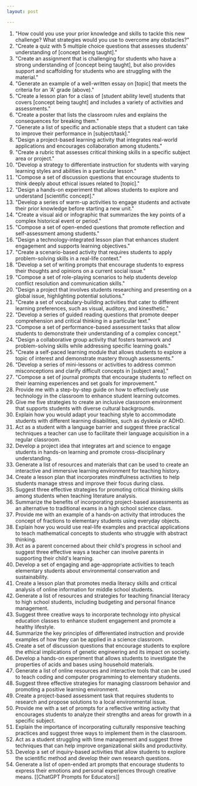 ```yaml
---
layout: post

---
```

1. "How could you use your prior knowledge and skills to tackle this new challenge? What strategies would you use to overcome any obstacles?"
2. "Create a quiz with 5 multiple choice questions that assesses students' understanding of [concept being taught]."
3. "Create an assignment that is challenging for students who have a strong understanding of [concept being taught], but also provides support and scaffolding for students who are struggling with the material."
4. "Generate an example of a well-written essay on [topic] that meets the criteria for an 'A' grade (above)."
5. "Create a lesson plan for a class of [student ability level] students that covers [concept being taught] and includes a variety of activities and assessments."
6. "Create a poster that lists the classroom rules and explains the consequences for breaking them."
7. "Generate a list of specific and actionable steps that a student can take to improve their performance in [subject/task]."
8. "Design a project-based learning activity that integrates real-world applications and encourages collaboration among students."
9. "Create a rubric that assesses critical thinking skills in a specific subject area or project."
10. "Develop a strategy to differentiate instruction for students with varying learning styles and abilities in a particular lesson."
11. "Compose a set of discussion questions that encourage students to think deeply about ethical issues related to [topic]."
12. "Design a hands-on experiment that allows students to explore and understand [scientific concept]."
13. "Develop a series of warm-up activities to engage students and activate their prior knowledge before starting a new unit."
14. "Create a visual aid or infographic that summarizes the key points of a complex historical event or period."
15. "Compose a set of open-ended questions that promote reflection and self-assessment among students."
16. "Design a technology-integrated lesson plan that enhances student engagement and supports learning objectives."
17. "Create a scenario-based activity that requires students to apply problem-solving skills in a real-life context."
18. "Develop a set of writing prompts that encourage students to express their thoughts and opinions on a current social issue."
19. "Compose a set of role-playing scenarios to help students develop conflict resolution and communication skills."
20. "Design a project that involves students researching and presenting on a global issue, highlighting potential solutions."
21. "Create a set of vocabulary-building activities that cater to different learning preferences, such as visual, auditory, and kinesthetic."
22. "Develop a series of guided reading questions that promote deeper comprehension and critical thinking in a particular text."
23. "Compose a set of performance-based assessment tasks that allow students to demonstrate their understanding of a complex concept."
24. "Design a collaborative group activity that fosters teamwork and problem-solving skills while addressing specific learning goals."
25. "Create a self-paced learning module that allows students to explore a topic of interest and demonstrate mastery through assessments."
26. "Develop a series of mini-lessons or activities to address common misconceptions and clarify difficult concepts in [subject area]."
27. "Compose a set of journal prompts that encourage students to reflect on their learning experiences and set goals for improvement."
28. Provide me with a step-by-step guide on how to effectively use technology in the classroom to enhance student learning outcomes.
29. Give me five strategies to create an inclusive classroom environment that supports students with diverse cultural backgrounds.
30. Explain how you would adapt your teaching style to accommodate students with different learning disabilities, such as dyslexia or ADHD.
31. Act as a student with a language barrier and suggest three practical techniques a teacher can use to facilitate their language acquisition in a regular classroom.
32. Develop a project idea that integrates art and science to engage students in hands-on learning and promote cross-disciplinary understanding.
33. Generate a list of resources and materials that can be used to create an interactive and immersive learning environment for teaching history.
34. Create a lesson plan that incorporates mindfulness activities to help students manage stress and improve their focus during class.
35. Suggest three effective strategies for promoting critical thinking skills among students when teaching literature analysis.
36. Summarize the benefits of incorporating project-based assessments as an alternative to traditional exams in a high school science class.
37. Provide me with an example of a hands-on activity that introduces the concept of fractions to elementary students using everyday objects.
38. Explain how you would use real-life examples and practical applications to teach mathematical concepts to students who struggle with abstract thinking.
39. Act as a parent concerned about their child's progress in school and suggest three effective ways a teacher can involve parents in supporting their child's learning.
40. Develop a set of engaging and age-appropriate activities to teach elementary students about environmental conservation and sustainability.
41. Create a lesson plan that promotes media literacy skills and critical analysis of online information for middle school students.
42. Generate a list of resources and strategies for teaching financial literacy to high school students, including budgeting and personal finance management.
43. Suggest three creative ways to incorporate technology into physical education classes to enhance student engagement and promote a healthy lifestyle.
44. Summarize the key principles of differentiated instruction and provide examples of how they can be applied in a science classroom.
45. Create a set of discussion questions that encourage students to explore the ethical implications of genetic engineering and its impact on society.
46. Develop a hands-on experiment that allows students to investigate the properties of acids and bases using household materials.
47. Generate a list of online resources and interactive tools that can be used to teach coding and computer programming to elementary students.
48. Suggest three effective strategies for managing classroom behavior and promoting a positive learning environment.
49. Create a project-based assessment task that requires students to research and propose solutions to a local environmental issue.
50. Provide me with a set of prompts for a reflective writing activity that encourages students to analyze their strengths and areas for growth in a specific subject.
51. Explain the importance of incorporating culturally responsive teaching practices and suggest three ways to implement them in the classroom.
52. Act as a student struggling with time management and suggest three techniques that can help improve organizational skills and productivity.
53. Develop a set of inquiry-based activities that allow students to explore the scientific method and develop their own research questions.
54. Generate a list of open-ended art prompts that encourage students to express their emotions and personal experiences through creative means.
[[ChatGPT Prompts for Educators]]